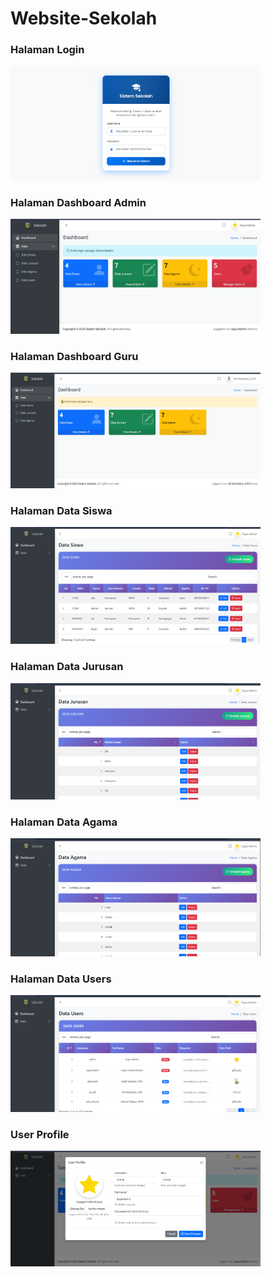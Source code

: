 # Website-Sekolah
<h3>Halaman Login</h3>
<img src="https://github.com/RahmaniaNurulA/Website-Sekolah/blob/main/Cuplikan%20layar%202025-06-12%20074919.png?raw=true" alt="Admin" width="400">
<h3>Halaman Dashboard Admin</h3>
<img src="https://github.com/RahmaniaNurulA/Website-Sekolah/blob/main/Cuplikan%20layar%202025-06-11%20205958.png?raw=true" alt="Admin" width="400">
<h3>Halaman Dashboard Guru</h3>
<img src="https://github.com/RahmaniaNurulA/Website-Sekolah/blob/main/Cuplikan%20layar%202025-06-12%20074954.png?raw=true" alt="Admin" width="400">
<h3>Halaman Data Siswa</h3>
<img src="https://github.com/RahmaniaNurulA/Website-Sekolah/blob/main/Cuplikan%20layar%202025-06-11%20210406.png?raw=true" alt="Admin" width="400">
<h3>Halaman Data Jurusan</h3>
<img src="https://github.com/RahmaniaNurulA/Website-Sekolah/blob/main/Cuplikan%20layar%202025-06-11%20210533.png?raw=true" alt="Admin" width="400">
<h3>Halaman Data Agama</h3>
<img src="https://github.com/RahmaniaNurulA/Website-Sekolah/blob/main/Cuplikan%20layar%202025-06-11%20210629.png?raw=true" alt="Admin" width="400">
<h3>Halaman Data Users</h3>
<img src="https://github.com/RahmaniaNurulA/Website-Sekolah/blob/main/Cuplikan%20layar%202025-06-11%20210652.png?raw=true" alt="Admin" width="400">
<h3>User Profile</h3>
<img src="https://github.com/RahmaniaNurulA/Website-Sekolah/blob/main/Cuplikan%20layar%202025-06-11%20210758.png?raw=true" alt="Admin" width="400">
